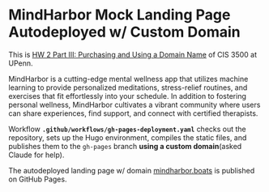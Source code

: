# MindHarbor Mock Landing Page Autodeployed w/ Custom Domain

This is [HW 2 Part III: Purchasing and Using a Domain Name](https://cis-3500.github.io/docs/example/homeworks/homework-2/#part-iii-purchasing-and-using-a-domain-name-hugo-mock-landing-page-domain-name) of CIS 3500 at UPenn.

MindHarbor is a cutting-edge mental wellness app that utilizes machine learning to provide personalized meditations, stress-relief routines, and exercises that fit effortlessly into your schedule. In addition to fostering personal wellness, MindHarbor cultivates a vibrant community where users can share experiences, find support, and connect with certified therapists.

Workflow **`.github/workflows/gh-pages-deployment.yaml`** checks out the repository, sets up the Hugo environment, compiles the static files, and publishes them to the `gh-pages` branch **using a custom domain**(asked Claude for help).

The autodeployed landing page w/ domain [mindharbor.boats](https://mindharbor.boats/) is published on GitHub Pages.
